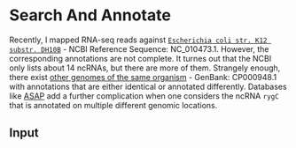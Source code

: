 # Search And Annotate
Recently, I mapped RNA-seq reads against
[`Escherichia coli str. K12 substr. DH10B`](https://www.ncbi.nlm.nih.gov/nuccore/170079663?report=genbank&to=4686137) -
NCBI Reference Sequence: NC_010473.1. However, the corresponding annotations are not complete. It turnes out that the NCBI
only lists about 14 ncRNAs, but there are more of them. Strangely enough, there exist
[other genomes of the same organism](https://www.ncbi.nlm.nih.gov/nuccore/CP000948) - GenBank: CP000948.1
with annotations that are either identical or annotated differently. Databases like
[ASAP](https://www.genome.wisc.edu/tools/asap.htm) add a further complication when one considers the ncRNA `rygC` that is
annotated on multiple different genomic locations.

## Input
